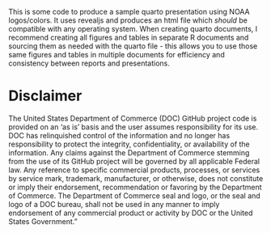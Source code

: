 This is some code to produce a sample quarto presentation using NOAA logos/colors. It uses revealjs and produces an html file which *should* be compatible with any operating system. 
When creating quarto documents, I recommend creating all figures and tables in separate R documents and sourcing them as needed with the quarto file - this allows you to use those same figures and tables in multiple documents for efficiency and consistency between reports and presentations.

# Disclaimer

The United States Department of Commerce (DOC) GitHub project code is provided on an ‘as is’ basis and the user assumes responsibility for its use. DOC has relinquished control of the information and no longer has responsibility to protect the integrity, confidentiality, or availability of the information. Any claims against the Department of Commerce stemming from the use of its GitHub project will be governed by all applicable Federal law. Any reference to specific commercial products, processes, or services by service mark, trademark, manufacturer, or otherwise, does not constitute or imply their endorsement, recommendation or favoring by the Department of Commerce. The Department of Commerce seal and logo, or the seal and logo of a DOC bureau, shall not be used in any manner to imply endorsement of any commercial product or activity by DOC or the United States Government.”
